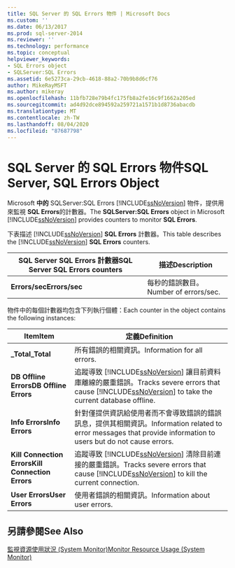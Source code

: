 ```yaml
---
title: SQL Server 的 SQL Errors 物件 | Microsoft Docs
ms.custom: ''
ms.date: 06/13/2017
ms.prod: sql-server-2014
ms.reviewer: ''
ms.technology: performance
ms.topic: conceptual
helpviewer_keywords:
- SQL Errors object
- SQLServer:SQL Errors
ms.assetid: 6e5273ca-29cb-4618-88a2-70b9b8d6cf76
author: MikeRayMSFT
ms.author: mikeray
ms.openlocfilehash: 11bfb728e79b4fc175fb8a2fe16c9f1662a205ed
ms.sourcegitcommit: ad4d92dce894592a259721a1571b1d8736abacdb
ms.translationtype: MT
ms.contentlocale: zh-TW
ms.lasthandoff: 08/04/2020
ms.locfileid: "87687798"
---
```

# <a name="sql-server-sql-errors-object"></a><span data-ttu-id="91899-102">SQL Server 的 SQL Errors 物件</span><span class="sxs-lookup"><span data-stu-id="91899-102">SQL Server, SQL Errors Object</span></span>
  <span data-ttu-id="91899-103">Microsoft **中的** SQLServer:SQL Errors [!INCLUDE[ssNoVersion](../../includes/ssnoversion-md.md)] 物件，提供用來監視 **SQL Errors**的計數器。</span><span class="sxs-lookup"><span data-stu-id="91899-103">The **SQLServer:SQL Errors** object in Microsoft [!INCLUDE[ssNoVersion](../../includes/ssnoversion-md.md)] provides counters to monitor **SQL Errors**.</span></span>  
  
 <span data-ttu-id="91899-104">下表描述 [!INCLUDE[ssNoVersion](../../includes/ssnoversion-md.md)] **SQL Errors** 計數器。</span><span class="sxs-lookup"><span data-stu-id="91899-104">This table describes the [!INCLUDE[ssNoVersion](../../includes/ssnoversion-md.md)] **SQL Errors** counters.</span></span>  
  
|<span data-ttu-id="91899-105">SQL Server SQL Errors 計數器</span><span class="sxs-lookup"><span data-stu-id="91899-105">SQL Server SQL Errors counters</span></span>|<span data-ttu-id="91899-106">描述</span><span class="sxs-lookup"><span data-stu-id="91899-106">Description</span></span>|  
|------------------------------------|-----------------|  
|<span data-ttu-id="91899-107">**Errors/sec**</span><span class="sxs-lookup"><span data-stu-id="91899-107">**Errors/sec**</span></span>|<span data-ttu-id="91899-108">每秒的錯誤數目。</span><span class="sxs-lookup"><span data-stu-id="91899-108">Number of errors/sec.</span></span>|  
  
 <span data-ttu-id="91899-109">物件中的每個計數器均包含下列執行個體：</span><span class="sxs-lookup"><span data-stu-id="91899-109">Each counter in the object contains the following instances:</span></span>  
  
|<span data-ttu-id="91899-110">Item</span><span class="sxs-lookup"><span data-stu-id="91899-110">Item</span></span>|<span data-ttu-id="91899-111">定義</span><span class="sxs-lookup"><span data-stu-id="91899-111">Definition</span></span>|  
|----------|----------------|  
|<span data-ttu-id="91899-112">**_Total**</span><span class="sxs-lookup"><span data-stu-id="91899-112">**_Total**</span></span>|<span data-ttu-id="91899-113">所有錯誤的相關資訊。</span><span class="sxs-lookup"><span data-stu-id="91899-113">Information for all errors.</span></span>|  
|<span data-ttu-id="91899-114">**DB Offline Errors**</span><span class="sxs-lookup"><span data-stu-id="91899-114">**DB Offline Errors**</span></span>|<span data-ttu-id="91899-115">追蹤導致 [!INCLUDE[ssNoVersion](../../includes/ssnoversion-md.md)] 讓目前資料庫離線的嚴重錯誤。</span><span class="sxs-lookup"><span data-stu-id="91899-115">Tracks severe errors that cause [!INCLUDE[ssNoVersion](../../includes/ssnoversion-md.md)] to take the current database offline.</span></span>|  
|<span data-ttu-id="91899-116">**Info Errors**</span><span class="sxs-lookup"><span data-stu-id="91899-116">**Info Errors**</span></span>|<span data-ttu-id="91899-117">針對僅提供資訊給使用者而不會導致錯誤的錯誤訊息，提供其相關資訊。</span><span class="sxs-lookup"><span data-stu-id="91899-117">Information related to error messages that provide information to users but do not cause errors.</span></span>|  
|<span data-ttu-id="91899-118">**Kill Connection Errors**</span><span class="sxs-lookup"><span data-stu-id="91899-118">**Kill Connection Errors**</span></span>|<span data-ttu-id="91899-119">追蹤導致 [!INCLUDE[ssNoVersion](../../includes/ssnoversion-md.md)] 清除目前連接的嚴重錯誤。</span><span class="sxs-lookup"><span data-stu-id="91899-119">Tracks severe errors that cause [!INCLUDE[ssNoVersion](../../includes/ssnoversion-md.md)] to kill the current connection.</span></span>|  
|<span data-ttu-id="91899-120">**User Errors**</span><span class="sxs-lookup"><span data-stu-id="91899-120">**User Errors**</span></span>|<span data-ttu-id="91899-121">使用者錯誤的相關資訊。</span><span class="sxs-lookup"><span data-stu-id="91899-121">Information about user errors.</span></span>|  
  
## <a name="see-also"></a><span data-ttu-id="91899-122">另請參閱</span><span class="sxs-lookup"><span data-stu-id="91899-122">See Also</span></span>  
 [<span data-ttu-id="91899-123">監視資源使用狀況 &#40;System Monitor&#41;</span><span class="sxs-lookup"><span data-stu-id="91899-123">Monitor Resource Usage &#40;System Monitor&#41;</span></span>](monitor-resource-usage-system-monitor.md)  
  
  
